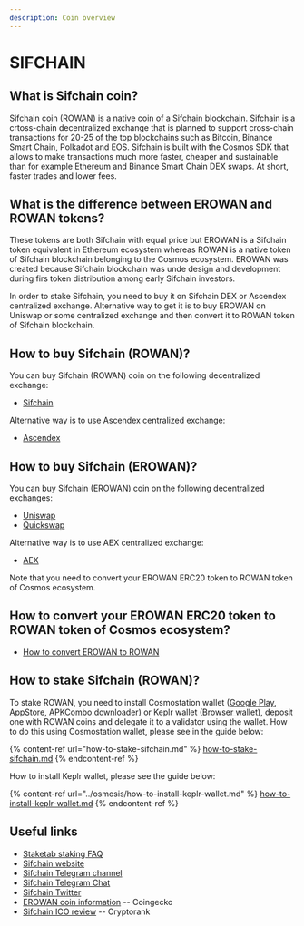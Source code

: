 ```yaml
---
description: Coin overview
---
```


# SIFCHAIN

## What is Sifchain coin? <a href="#title-text" id="title-text"></a>

Sifchain coin (ROWAN) is a native coin of a Sifchain blockchain. Sifchain is a crtoss-chain decentralized exchange that is planned to support cross-chain transactions for 20-25 of the top blockchains such as Bitcoin, Binance Smart Chain, Polkadot and EOS. Sifchain is built with the Cosmos SDK that allows to make transactions much more faster, cheaper and sustainable than for example Ethereum and Binance Smart Chain DEX swaps. At short, faster trades and lower fees.

## What is the difference between EROWAN and ROWAN tokens? <a href="#where-is-to-find-validators-address" id="where-is-to-find-validators-address"></a>

These tokens are both Sifchain with equal price but EROWAN is a Sifchain token equivalent in Ethereum ecosystem whereas ROWAN is a native token of Sifchain blockchain belonging to the Cosmos ecosystem. EROWAN was created because Sifchain blockchain was unde design and development during firs token distribution among early Sifchain investors.

In order to stake Sifchain, you need to buy it on Sifchain DEX or Ascendex centralized exchange. Alternative way to get it is to buy EROWAN on Uniswap or some centralized exchange and then convert it to ROWAN token of Sifchain blockchain.

## How to buy Sifchain (ROWAN)? <a href="#where-is-to-find-validators-address" id="where-is-to-find-validators-address"></a>

You can buy Sifchain (ROWAN) coin on the following decentralized exchange:

* [Sifchain](https://dex.sifchain.finance)

Alternative way is to use Ascendex centralized exchange:

* [Ascendex](https://ascendex.com/en/cashtrade-spottrading/usdt/rowan)

## How to buy Sifchain (EROWAN)? <a href="#where-is-to-find-validators-address" id="where-is-to-find-validators-address"></a>

You can buy Sifchain (EROWAN) coin on the following decentralized exchanges:

* [Uniswap](https://app.uniswap.org/#/swap?outputCurrency=0x07bac35846e5ed502aa91adf6a9e7aa210f2dcbe)
* [Quickswap](./#title-text)

Alternative way is to use AEX centralized exchange:

* [AEX](https://www.aex.com/page/m\_regist.html#/?invite\_code=885633\&invite\_type=10)

Note that you need to convert your EROWAN ERC20 token to ROWAN token of Cosmos ecosystem.

## How to convert your EROWAN ERC20 token to ROWAN token of Cosmos ecosystem? <a href="#detailed-guides-how-to-stake-mina" id="detailed-guides-how-to-stake-mina"></a>

* [How to convert EROWAN to ROWAN](https://docs.sifchain.finance/resources/sifchain-dex-ui#peg-assets-into-sifchain-tutorial)

## How to stake Sifchain (ROWAN)? <a href="#detailed-guides-how-to-stake-mina" id="detailed-guides-how-to-stake-mina"></a>

To stake ROWAN, you need to install Cosmostation wallet ([Google Play](https://play.google.com/store/apps/details?id=wannabit.io.cosmostaion), [AppStore](https://apps.apple.com/kr/app/cosmostation/id1459830339), [APKCombo downloader](https://apkcombo.com/cosmostation-wallet-for-cosmos/wannabit.io.cosmostaion/)) or Keplr wallet ([Browser wallet](https://www.keplr.app)), deposit one with ROWAN coins and delegate it to a validator using the wallet. How to do this using Cosmostation wallet, please see in the guide below:

{% content-ref url="how-to-stake-sifchain.md" %}
[how-to-stake-sifchain.md](how-to-stake-sifchain.md)
{% endcontent-ref %}

How to install Keplr wallet, please see the guide below:

{% content-ref url="../osmosis/how-to-install-keplr-wallet.md" %}
[how-to-install-keplr-wallet.md](../osmosis/how-to-install-keplr-wallet.md)
{% endcontent-ref %}

## Useful links <a href="#what-are-the-profits-from-staking-mina-hardbreak" id="what-are-the-profits-from-staking-mina-hardbreak"></a>

* [Staketab staking FAQ](https://staketab.com)
* [Sifchain website](https://sifchain.finance)
* [Sifchain Telegram channel](https://t.me/sifchainann)
* [Sifchain Telegram Chat](https://t.me/sifchain)
* [Sifchain Twitter](https://twitter.com/sifchain)
* [EROWAN coin information](https://www.coingecko.com/en/coins/sifchain) -- Coingecko
* [Sifchain ICO review](https://cryptorank.io/ico/medibloc) -- Cryptorank
